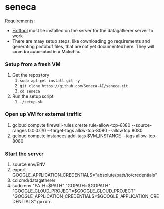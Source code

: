 # seneca

Requirements:
* [Exiftool](https://exiftool.org/install.html#Unix) must be installed on the server for the datagatherer server to work
* There are many setup steps, like downloading go requirements and generating protobuf files, that are not yet documented here.  They will soon be automated in a Makefile.

### Setup from a fresh VM
1. Get the repository
    1. `sudo apt-get install git -y`
    1. `git clone https://github.com/Seneca-AI/seneca.git`
    1. `cd seneca`
1. Run the setup script
    1. `./setup.sh`


### Open up VM for external traffic
1. gcloud compute firewall-rules create rule-allow-tcp-8080 --source-ranges 0.0.0.0/0 --target-tags allow-tcp-8080 --allow tcp:8080
1. gcloud compute instances add-tags $VM_INSTANCE --tags allow-tcp-8080

### Start the server
1. source env/ENV
1. export GOOGLE_APPLICATION_CREDENTIALS="absolute/path/to/credentials"
1. cd cmd/datagatherer
1. sudo env "PATH=$PATH" "GOPATH=$GOPATH" "GOOGLE_CLOUD_PROJECT=$GOOGLE_CLOUD_PROJECT" "GOOGLE_APPLICATION_CREDENTIALS=$GOOGLE_APPLICATION_CREDENTIALS" go run .
